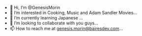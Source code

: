 - 👋 Hi, I’m @GenesisMorin
- 👀 I’m interested in Cooking, Music and Adam Sandler Movies...
- 🌱 I’m currently learning Japanese ...
- 💞️ I’m looking to collaborate with you guys...
- 📫 How to reach me at genesis.morin@bairesdev.com...

<!---
GenesisMorin/GenesisMorin is a ✨ special ✨ repository because its `README.md` (this file) appears on your GitHub profile.
You can click the Preview link to take a look at your changes.
--->
